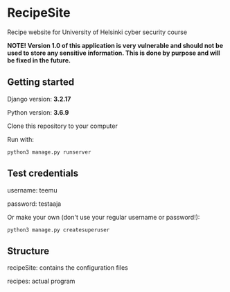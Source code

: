 # RecipeSite
Recipe website for University of Helsinki cyber security course

**NOTE! Version 1.0 of this application is very vulnerable and should not be used to store any sensitive information.
This is done by purpose and will be fixed in the future.**

## Getting started

Django version: **3.2.17**

Python version: **3.6.9**

Clone this repository to your computer

Run with:

```
python3 manage.py runserver
```
## Test credentials

username: teemu

password: testaaja

Or make your own (don't use your regular username or password!):

```
python3 manage.py createsuperuser
```

## Structure

recipeSite: contains the configuration files

recipes: actual program
